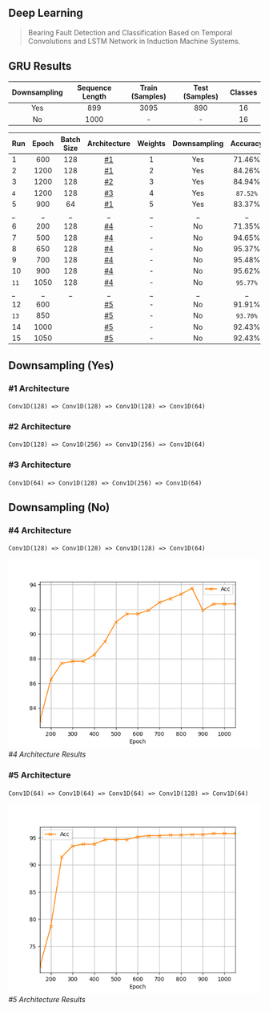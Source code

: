 ## Deep Learning
>Bearing Fault Detection and Classification Based on Temporal Convolutions and LSTM Network in Induction Machine Systems.

## GRU Results
|Downsampling|Sequence Length|Train (Samples)|Test (Samples)|Classes|
|:---:|:---:|:---:|:---:|:---:|
|Yes|899|3095 |890|16|
|No|1000|- |-|16|

|Run |Epoch|Batch Size|Architecture|Weights|Downsampling |Accuracy|
|---|:---:|:---:|:---:|:---:|:---:|:---:|
|1|600|128|[#1](#1-architecture)|1|Yes|71.46%|
|2|1200|128|[#1](#1-architecture)|2|Yes|84.26%|
|3|1200|128|[#2](#2-architecture)|3|Yes|84.94%|
|`4`|1200|128|[#3](#3-architecture)|4|Yes|`87.52%`|
|5|900|64|[#1](#1-architecture)|5|Yes|83.37%|
|_|_|_|_|_|_|_|
|6|200|128|[#4](#4-architecture)|-|No|71.35%|
|7|500|128|[#4](#4-architecture)|-|No|94.65%|
|8|650|128|[#4](#4-architecture)|-|No|95.37%|
|9|700|128|[#4](#4-architecture)|-|No|95.48%|
|10|900|128|[#4](#4-architecture)|-|No|95.62%|
|`11`|1050|128|[#4](#4-architecture)|-|No|`95.77%`|
|_|_|_|_|_|_|_|
|12|600||[#5](#5-architecture)|-|No|91.91%|
|`13`|850||[#5](#5-architecture)|-|No|`93.70%`|
|14|1000||[#5](#5-architecture)|-|No|92.43%|
|15|1050||[#5](#5-architecture)|-|No|92.43%|


## Downsampling (Yes)
### #1 Architecture
`Conv1D(128) => Conv1D(128) => Conv1D(128) => Conv1D(64)`

### #2 Architecture
`Conv1D(128) => Conv1D(256) => Conv1D(256) => Conv1D(64)`

### #3 Architecture
`Conv1D(64) => Conv1D(128) => Conv1D(256) => Conv1D(64)`

## Downsampling (No)
### #4 Architecture
`Conv1D(128) => Conv1D(128) => Conv1D(128) => Conv1D(64)`

<p>
    <img src="images/run-01.png" alt="run-01">
    <em>#4 Architecture Results</em>
</p>

### #5 Architecture
`Conv1D(64) => Conv1D(64) => Conv1D(64) => Conv1D(128) => Conv1D(64)`
 
<p>
    <img src="images/run-02.png" alt="run-02">
    <em>#5 Architecture Results</em>
</p>
